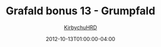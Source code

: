 ---
title: "Grafald bonus 13 - Grumpfald"
type: "image"
date: 2012-10-13T01:00:00-04:00
draft: false
categories:
- blog
- projects
- grafald
image_path: "../img/2012/bonus_13.png"
alt_text: ""
author: "[KirbychuHRD](https://cohost.org/KirbychuHRD)"
---